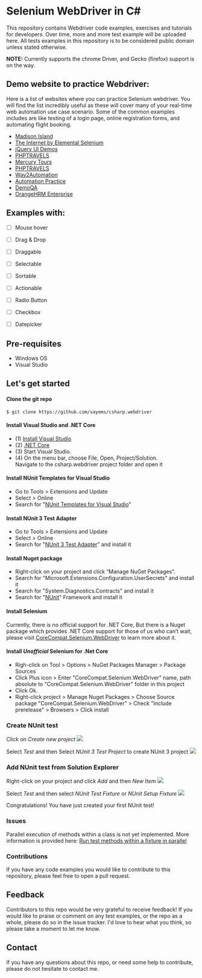 Selenium WebDriver in C#
===========

This repository contains Webdriver code examples, exercises and tutorials for developers.
Over time, more and more test example will be uploaded here.
All tests examples in this repository is to be considered public domain unless stated otherwise.  

**NOTE:** Currently supports the chrome Driver, and Gecko (firefox) support is on the way.

## Demo website to practice Webdriver:
Here is a list of websites where you can practice Selenium webdriver. You will find the list incredibly useful as these will cover many of your real-time web automation use case scenario. Some of the common examples includes are like testing of a login page, online registration forms, and automating flight booking. 
 
- [Madison Island](http://magento-demo.lexiconn.com/)
- [The Internet by Elemental Selenium](http://the-internet.herokuapp.com/)
- [jQuery UI Demos](http://jqueryui.com/demos/)
- [PHPTRAVELS](http://phptravels.com/demo/)
- [Mercury Tours](http://newtours.demoaut.com/)
- [PHPTRAVELS](http://phptravels.com/demo/)
- [Way2Automation](http://www.way2automation.com/demo.html)
- [Automation Practice](http://automationpractice.com/index.php)
- [DemoQA](http://demoqa.com/)
- [OrangeHRM Enterprise](http://enterprise.demo.orangehrmlive.com/symfony/web/index.php/auth/login)

## Examples with:

- [ ] Mouse hover
- [ ] Drag & Drop
- [ ] Draggable
- [ ] Selectable
- [ ] Sortable
- [ ] Actionable
- [ ] Radio Button
- [ ] Checkbox
- [ ] Datepicker


## Pre-requisites
- Windows OS
- Visual Studio 


## Let's get started

#### Clone the git repo
```
$ git clone https://github.com/sayems/csharp.webdriver
```

#### Install Visual Studio and .NET Core

- (1) [Install Visual Studio](https://www.visualstudio.com/en-us/visual-studio-homepage-vs.aspx)
- (2) [.NET Core](https://www.microsoft.com/net/download/core)
- (3) Start Visual Studio.
- (4) On the menu bar, choose File, Open, Project/Solution.  
      Navigate to the csharp.webdriver project folder and open it

#### Install NUnit Templates for Visual Studio 
-  Go to Tools > Extensions and Update
-  Select > Online
-  Search for "[NUnit Templates for Visual Studio](https://marketplace.visualstudio.com/items?itemName=NUnitDevelopers.NUnitTemplatesforVisualStudio)"

#### Install NUnit 3 Test Adapter
-  Go to Tools > Extensions and Update
-  Select > Online
-  Search for "[NUnit 3 Test Adapter](https://marketplace.visualstudio.com/items?itemName=NUnitDevelopers.NUnit3TestAdapter)" and install it

#### Install Nuget package
-  Right-click on your project and click “Manage NuGet Packages”.
-  Search for "Microsoft.Extensions.Configuration.UserSecrets" and install it
-  Search for "System.Diagnostics.Contracts" and install it
-  Search for "[NUnit](https://www.nuget.org/packages/NUnit/)" Framework and install it

#### Install Selenium
Currently, there is no official support for .NET Core, But there is a Nuget package which provides .NET Core support for those of us who can’t wait, please visit [CoreCompat.Selenium.WebDriver](https://www.nuget.org/packages/CoreCompat.Selenium.WebDriver/2.54.0-beta002)  to learn more about it.

#### Install *Unofficial* Selenium for .Net Core
-  Righ-click on Tool > Options > NuGet Packages Manager > Package Sources
- Click Plus icon > Enter "CoreCompat.Selenium.WebDriver" name, path absolute to "CoreCompat.Selenium.WebDriver" folder in this project
- Click Ok.
- Right-click project > Manage Nuget Packages > Choose Source package "CoreCompat.Selenium.WebDriver" > Check "Include prerelease" > Browsers > Click install

### Create NUnit test
Click on *Create new project*
![](https://github.com/sayems/csharp.webdriver/blob/master/docs/images/start-page.png)

Select *Test* and then Select *NUnit 3 Test Project* to create NUnit 3 project
![](https://github.com/sayems/csharp.webdriver/blob/master/docs/images/nunit3-test.png)


### Add NUnit test from Solution Explorer

Right-click on your project and click *Add* and then *New Item*
![](https://github.com/sayems/csharp.webdriver/blob/master/docs/images/add-test.png)

Select *Test* and then select *NUnit Test Fixture* or *NUnit Setup Fixture*
![](https://github.com/sayems/csharp.webdriver/blob/master/docs/images/new-test.png)

Congratulations! You have just created your first NUnit test!



### Issues
Parallel execution of methods within a class is not yet implemented. More information is provided here: [Run test methods within a fixture in parallel](https://github.com/nunit/nunit/issues/164)



### Contributions

If you have any code examples you would like to contribute to this repository, please feel free to open a pull request.

## Feedback

Contributors to this repo would be very grateful to receive feedback! If you would like to praise or comment on any test examples, or the repo as a whole, please do so in the issue tracker. I'd love to hear what you think, so please take a moment to let me know.


## Contact

If you have any questions about this repo, or need some help to contribute, please do not hesitate to contact me.
